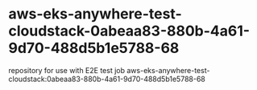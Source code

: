 # aws-eks-anywhere-test-cloudstack-0abeaa83-880b-4a61-9d70-488d5b1e5788-68
repository for use with E2E test job aws-eks-anywhere-test-cloudstack:0abeaa83-880b-4a61-9d70-488d5b1e5788-68
